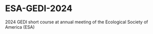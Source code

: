 # ESA-GEDI-2024
2024 GEDI short course at annual meeting of the Ecological Society of America (ESA)
